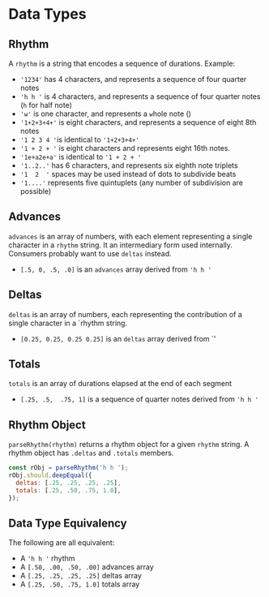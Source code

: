 # Data Types

## Rhythm

A `rhythm` is a string that encodes a sequence of durations. Example:
- `'1234'` has 4 characters, and represents a sequence of four quarter notes
- `'h h '` is 4 characters, and represents a sequence of four quarter notes (`h` for half note)
- `'w'` is one character, and represents a `w`hole note ()
- `'1+2+3+4+'` is eight characters, and represents a sequence of eight 8th notes
- `'1 2 3 4 '`is identical to `'1+2+3+4+'`
- `'1 + 2 + '` is eight characters and represents eight 16th notes. 
- `'1e+a2e+a'` is identical to `'1 + 2 + '`
- `'1..2..'` has 6 characters, and represents six eighth note triplets
- `'1  2  '` spaces may be used instead of dots to subdivide beats
- `'1....'` represents five quintuplets (any number of subdivision are possible)

## Advances

`advances` is an array of numbers, with each element representing a single character in a `rhythm` string. It an intermediary form used internally. Consumers probably want to use `deltas` instead.
- `[.5, 0, .5, .0]` is an `advances` array derived from `'h h '`

## Deltas

`deltas` is an array of numbers, each representing the contribution of a single character in a `rhythm string.
- `[0.25, 0.25, 0.25 0.25]` is an `deltas` array derived from `'

## Totals

`totals` is an array of durations elapsed at the end of each segment
- `[.25, .5,  .75, 1]` is a sequence of quarter notes derived from `'h h '`

## Rhythm Object

`parseRhythm(rhythm)` returns a rhythm object for a given `rhythm` string. A rhythm object has `.deltas` and `.totals` members.

```javascript
const rObj = parseRhythm('h h ');
rObj.should.deepEqual({
  deltas: [.25, .25, .25, .25],
  totals: [.25, .50, .75, 1.0],
});
```

## Data Type Equivalency
The following are all equivalent:
- A `'h h '` rhythm
- A `[.50, .00, .50, .00]` advances array 
- A `[.25, .25, .25, .25]` deltas array
- A `[.25, .50, .75, 1.0]` totals array

